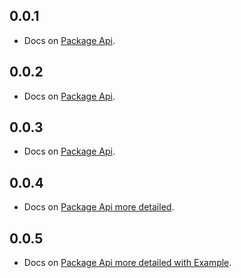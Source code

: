 ## 0.0.1

- Docs on <a href="https://github.com/AbdallahAwd/tap_to_expand">Package Api</a>.

## 0.0.2

- Docs on <a href="https://github.com/AbdallahAwd/tap_to_expand">Package Api</a>.

## 0.0.3

- Docs on <a href="https://github.com/AbdallahAwd/tap_to_expand">Package Api</a>.

## 0.0.4

- Docs on <a href="https://github.com/AbdallahAwd/tap_to_expand">Package Api more detailed</a>.

## 0.0.5

- Docs on <a href="https://github.com/AbdallahAwd/tap_to_expand">Package Api more detailed with Example</a>.

